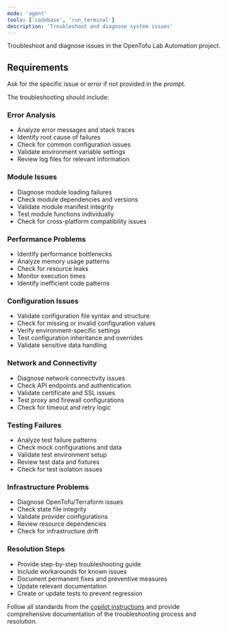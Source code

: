 ```yaml
---
mode: 'agent'
tools: ['codebase', 'run_terminal']
description: 'Troubleshoot and diagnose system issues'
---
```


Troubleshoot and diagnose issues in the OpenTofu Lab Automation project.

## Requirements
Ask for the specific issue or error if not provided in the prompt.

The troubleshooting should include:

### Error Analysis
- Analyze error messages and stack traces
- Identify root cause of failures
- Check for common configuration issues
- Validate environment variable settings
- Review log files for relevant information

### Module Issues
- Diagnose module loading failures
- Check module dependencies and versions
- Validate module manifest integrity
- Test module functions individually
- Check for cross-platform compatibility issues

### Performance Problems
- Identify performance bottlenecks
- Analyze memory usage patterns
- Check for resource leaks
- Monitor execution times
- Identify inefficient code patterns

### Configuration Issues
- Validate configuration file syntax and structure
- Check for missing or invalid configuration values
- Verify environment-specific settings
- Test configuration inheritance and overrides
- Validate sensitive data handling

### Network and Connectivity
- Diagnose network connectivity issues
- Check API endpoints and authentication
- Validate certificate and SSL issues
- Test proxy and firewall configurations
- Check for timeout and retry logic

### Testing Failures
- Analyze test failure patterns
- Check mock configurations and data
- Validate test environment setup
- Review test data and fixtures
- Check for test isolation issues

### Infrastructure Problems
- Diagnose OpenTofu/Terraform issues
- Check state file integrity
- Validate provider configurations
- Review resource dependencies
- Check for infrastructure drift

### Resolution Steps
- Provide step-by-step troubleshooting guide
- Include workarounds for known issues
- Document permanent fixes and preventive measures
- Update relevant documentation
- Create or update tests to prevent regression

Follow all standards from the [copilot instructions](../.github/copilot-instructions.md) and provide comprehensive documentation of the troubleshooting process and resolution.
